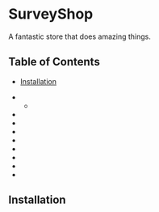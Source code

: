 # SurveyShop
A fantastic store that does amazing things.
## Table of Contents
- [Installation](#Installation)

- -

-
-
-
-
-
-
-
-

## Installation
